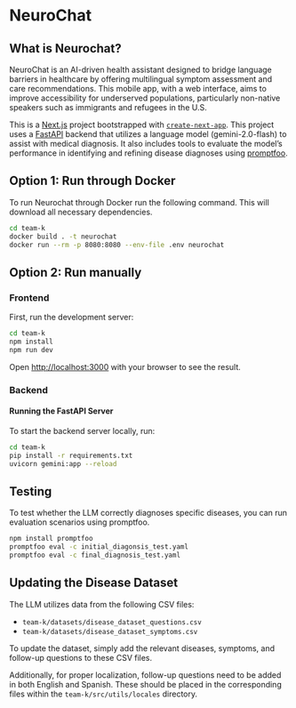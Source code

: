 # NeuroChat

## What is Neurochat?

NeuroChat is an AI-driven health assistant designed to bridge language barriers in healthcare by offering multilingual symptom assessment and care recommendations. This mobile app, with a web interface, aims to improve accessibility for underserved populations, particularly non-native speakers such as immigrants and refugees in the U.S.

This is a [Next.js](https://nextjs.org) project bootstrapped with [`create-next-app`](https://nextjs.org/docs/app/api-reference/cli/create-next-app). This project uses a [FastAPI](https://fastapi.tiangolo.com/) backend that utilizes a language model (gemini-2.0-flash) to assist with medical diagnosis. It also includes tools to evaluate the model’s performance in identifying and refining disease diagnoses using [promptfoo](https://github.com/promptfoo/promptfoo).

## Option 1: Run through Docker

To run Neurochat through Docker run the following command. This will download all necessary dependencies.

```bash
cd team-k
docker build . -t neurochat
docker run --rm -p 8080:8080 --env-file .env neurochat
```

## Option 2: Run manually

### Frontend

First, run the development server:

```bash
cd team-k
npm install
npm run dev
```

Open [http://localhost:3000](http://localhost:3000) with your browser to see the result.

### Backend

#### Running the FastAPI Server

To start the backend server locally, run:

```bash
cd team-k
pip install -r requirements.txt
uvicorn gemini:app --reload
```

## Testing

To test whether the LLM correctly diagnoses specific diseases, you can run evaluation scenarios using promptfoo.

```bash
npm install promptfoo
promptfoo eval -c initial_diagonsis_test.yaml
promptfoo eval -c final_diagnosis_test.yaml
```

## Updating the Disease Dataset

The LLM utilizes data from the following CSV files:

- `team-k/datasets/disease_dataset_questions.csv`
- `team-k/datasets/disease_dataset_symptoms.csv`

To update the dataset, simply add the relevant diseases, symptoms, and follow-up questions to these CSV files.

Additionally, for proper localization, follow-up questions need to be added in both English and Spanish. These should be placed in the corresponding files within the `team-k/src/utils/locales` directory.
